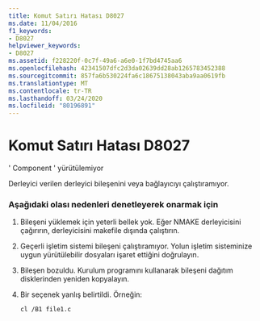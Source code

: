 ```yaml
---
title: Komut Satırı Hatası D8027
ms.date: 11/04/2016
f1_keywords:
- D8027
helpviewer_keywords:
- D8027
ms.assetid: f228220f-0c7f-49a6-a6e0-1f7bd4745aa6
ms.openlocfilehash: 42341507dfc2d3da02639dd28ab1265783452388
ms.sourcegitcommit: 857fa6b530224fa6c18675138043aba9aa0619fb
ms.translationtype: MT
ms.contentlocale: tr-TR
ms.lasthandoff: 03/24/2020
ms.locfileid: "80196891"
---
```

# <a name="command-line-error-d8027"></a>Komut Satırı Hatası D8027

' Component ' yürütülemiyor

Derleyici verilen derleyici bileşenini veya bağlayıcıyı çalıştıramıyor.

### <a name="to-fix-by-checking-the-following-possible-causes"></a>Aşağıdaki olası nedenleri denetleyerek onarmak için

1. Bileşeni yüklemek için yeterli bellek yok. Eğer NMAKE derleyicisini çağırırın, derleyicisini makefile dışında çalıştırın.

1. Geçerli işletim sistemi bileşeni çalıştıramıyor. Yolun işletim sisteminize uygun yürütülebilir dosyaları işaret ettiğini doğrulayın.

1. Bileşen bozuldu. Kurulum programını kullanarak bileşeni dağıtım disklerinden yeniden kopyalayın.

1. Bir seçenek yanlış belirtildi. Örneğin:

    ```
    cl /B1 file1.c
    ```
